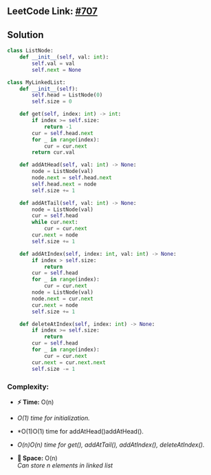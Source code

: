 ## **LeetCode Link:** [#707](https://leetcode.com/problems/design-linked-list/) 

## **Solution**
```python
class ListNode:
    def __init__(self, val: int):
        self.val = val
        self.next = None

class MyLinkedList:
    def __init__(self):
        self.head = ListNode(0)
        self.size = 0

    def get(self, index: int) -> int:
        if index >= self.size:
            return -1
        cur = self.head.next
        for _ in range(index):
            cur = cur.next
        return cur.val

    def addAtHead(self, val: int) -> None:
        node = ListNode(val)
        node.next = self.head.next
        self.head.next = node
        self.size += 1

    def addAtTail(self, val: int) -> None:
        node = ListNode(val)
        cur = self.head
        while cur.next:
            cur = cur.next
        cur.next = node
        self.size += 1

    def addAtIndex(self, index: int, val: int) -> None:
        if index > self.size:
            return
        cur = self.head
        for _ in range(index):
            cur = cur.next
        node = ListNode(val)
        node.next = cur.next
        cur.next = node
        self.size += 1

    def deleteAtIndex(self, index: int) -> None:
        if index >= self.size:
            return
        cur = self.head
        for _ in range(index):
            cur = cur.next
        cur.next = cur.next.next
        self.size -= 1
```



### **Complexity:**
- **⚡ Time:** O(n)  
- *O(1) time for initialization.*
- *O(1)O(1) time for addAtHead()addAtHead().
- *O(n)O(n) time for get(), addAtTail(), addAtIndex(), deleteAtIndex().*

- **💾 Space:** O(n)  
*Can store n elements in linked list*
